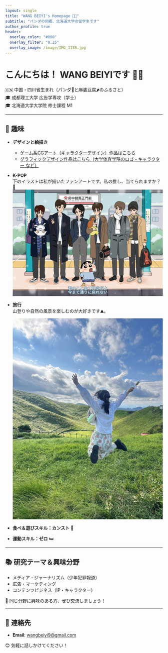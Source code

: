 ```yaml
---
layout: single
title: "WANG BEIYI's Homepage 🐯✨"
subtitle: "パンダの同郷、北海道大学の留学生です"
author_profile: true
header:
  overlay_color: "#000"
  overlay_filter: "0.25"
  overlay_image: /image/IMG_1138.jpg
---
```


# こんにちは！ WANG BEIYIです 🐯✨

🇨🇳 中国・四川省生まれ（パンダ🐼と麻婆豆腐🌶️のふるさと）  
🎓 成都理工大学 広告学専攻（学士）  
🎓 北海道大学大学院 修士課程 M1  

---

## <a id="hobby"></a>🎨 趣味

- **デザインと絵描き**  
  - [ゲーム系CGアート（キャラクターデザイン）作品はこちら](https://www.ggac.com/work/detail/406353)  
  - [グラフィックデザイン作品はこちら（大学体育学院のロゴ・キャラクター など）](https://mp.weixin.qq.com/s/kjHRJwrk5teJv_ApwJPC_w)

- **K-POP**  
  下のイラストは私が描いたファンアートです。私の推し、当てられますか？🤭  
  ![ファンアート](/image/IMG_6451.JPG)

- **旅行**  
  山登りや自然の風景を楽しむのが大好きです⛰️。  
  <p align="center"><img src="/image/yama.jpg" alt="旅行写真" width="500"></p>

- **食べ＆遊びスキル：カンスト** 🎢  
- **運動スキル：ゼロ** 🛏️

---

## <a id="research"></a>📚 研究テーマ＆興味分野
- メディア・ジャーナリズム（少年犯罪報道）  
- 広告・マーケティング  
- コンテンツビジネス（IP・キャラクター）

💬 同じ分野に興味のある方、ぜひ交流しましょう！

---

## <a id="contact"></a>📩 連絡先
- **Email**: [wangbeiyi9@gmail.com](mailto:wangbeiyi9@gmail.com)

😊 気軽に話しかけてください！
